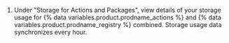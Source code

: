 1. Under "Storage for Actions and Packages", view details of your storage usage for {% data variables.product.prodname_actions %} and {% data variables.product.prodname_registry %} combined. Storage usage data synchronizes every hour.